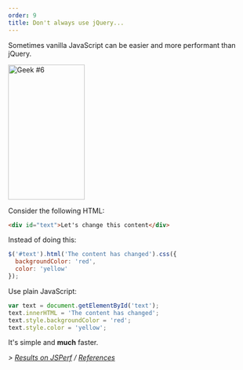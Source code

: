 ```yaml
---
order: 9
title: Don't always use jQuery...
---
```


Sometimes vanilla JavaScript can be easier and more performant than jQuery.

<div class="img-right">
  <img id="geek-6" class="icos-geek" src="http://browserdiet.com/en/assets/img/6.png" alt="Geek #6" width="156" height="275" />
</div>

Consider the following HTML:

```html
<div id="text">Let's change this content</div>
```

Instead of doing this:

```js
$('#text').html('The content has changed').css({
  backgroundColor: 'red',
  color: 'yellow'
});
```

Use plain JavaScript:

```js
var text = document.getElementById('text');
text.innerHTML = 'The content has changed';
text.style.backgroundColor = 'red';
text.style.color = 'yellow';
```

It's simple and **much** faster.

*> [Results on JSPerf](http://jsperf.com/jquery-vs-javascript-performance-text) / [References](https://github.com/zenorocha/browser-diet/wiki/References#dont-use-jquery)*
